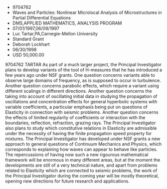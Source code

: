 
* 9704762
* Waves and Particles: Nonlinear Microlocal Analysis of Microstructures in Partial Differential Equations
* DMS,APPLIED MATHEMATICS, ANALYSIS PROGRAM
* 07/01/1997,06/09/1997
* Luc Tartar,PA,Carnegie-Mellon University
* Standard Grant
* Deborah Lockhart
* 06/30/1998
* USD 50,000.00

9704762 TARTAR As part of a much larger project, the Principal Investigator
plans to develop variants of the tool of H-measures that he has introduced a few
years ago under NSF grants. One question concerns variants able to observe large
domains of frequency, as is supposed to occur in turbulence. Another question
concerns parabolic effects, which require a variant using different scalings in
different directions. Another question concerns the taking into account of
oscillating initial data in studying the propagation of oscillations and
concentration effects for general hyperbolic systems with variable coefficients,
a particular emphasis being put on questions of Elasticity in connection with
seismic problems. Another question concerns the effects of limited regularity of
coefficients or interaction with the boundaries, reflection, refraction, grazing
rays. The Principal Investigator also plans to study which constitutive
relations in Elasticity are admissible under the necessity of having the finite
propagation speed property for mixtures. The Principal Investigator has
developed under NSF grants a new approach to general questions of Continuum
Mechanics and Physics, which corresponds to explaining how waves can appear to
behave like particles. The repercussions of having now such a new rigourous
mathematical framework will be enormous in many different areas, but at the
moment the developments are still of a very technical nature, and apart from
problems related to Elasticity which are connected to seismic problems, the work
of the Principal Investigator during the coming year will be mostly theoretical,
opening new directions for future research and applications.
